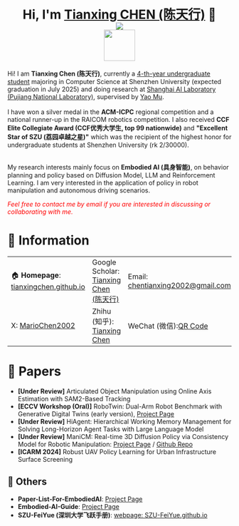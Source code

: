 
<h1 align="center">
	Hi, I'm <a href="https://tianxingchen.github.io/" target="_blank">Tianxing CHEN (陈天行)</a> 👋<br>
<a href="github.com/tianxingchen">	  
	<a href="https://hits.seeyoufarm.com"><img src="https://hits.seeyoufarm.com/api/count/incr/badge.svg?url=https%3A%2F%2Fgithub.com%2Ftianxingchen&count_bg=%238710FF&title_bg=%23E140D1&icon=&icon_color=%23E7E7E7&title=Visitors&edge_flat=false"/></a>
</a><br>
<a href="tianxingchen.github.io.github.io" target="_blank"><img src="https://tianxingchen.github.io/files/sign.jpg" height="70px" style="margin-bottom:-1px"></a>
</h1>
Hi! I am <strong>Tianxing Chen (陈天行)</strong>, currently a <u>4-th-year undergraduate student</u> majoring in Computer Science at Shenzhen University (expected graduation in July 2025) and doing research at <a href="https://www.shlab.org.cn/" target="_blank"> Shanghai AI Laboratory (Pujiang National Laboratory)</a>, supervised by <a href="https://yaomarkmu.github.io/">Yao Mu</a>.<br><br>
I have won a silver medal in the <strong>ACM-ICPC</strong> regional competition and a national runner-up in the RAICOM robotics competition. I also received <strong>CCF Elite Collegiate Award (CCF优秀大学生, top 99 nationwide)</strong> and <strong>"Excellent Star of SZU (荔园卓越之星)"</strong> which was the recipient of the highest honor for undergraduate students at Shenzhen University (rk 2/30000).<br>
<br>
<p>My research interests mainly focus on <b>Embodied AI (具身智能)</b>, on behavior planning and policy based on Diffusion Model, LLM and Reinforcement Learning. I am very interested in the application of policy in robot manipulation and autonomous driving scenarios.</p>
<p><i style="color: red; display: inline;">Feel free to contact me by email if you are interested in discussing or collaborating with me.</i></p>



# 📎 Information
<table width="100%">
  <tr>
    <td>🏠 <b>Homepage</b>: <a href="https://tianxingchen.github.io" target="_blank">tianxingchen.github.io</a></td>
    <td>Google Scholar: <a href="https://scholar.google.com/citations?hl=en&user=pvS8MH8AAAAJ" target="_blank">Tianxing Chen (陈天行)</a></td>
    <td>Email: <a href="mailto:chentianxing2002@gmail.com" target="_blank">chentianxing2002@gmail.com</a></td>
  </tr>
	
  <tr>
    <td>X: <a href="https://x.com/MarioChan2002" target="_blank">MarioChen2002</a></td>
    <td>Zhihu (知乎): <a href="https://www.zhihu.com/people/mario-chen-65" target="_blank">Tianxing Chen</a></td>
	<td>WeChat (微信):<a href="https://tianxingchen.github.io/files/my_wechat.jpg" targe="_blank">QR Code</a> </td>
  </tr>
</table>

# 📑 Papers
* **[Under Review]** Articulated Object Manipulation using Online Axis Estimation with SAM2-Based Tracking
* **[ECCV Workshop (Oral)]** RoboTwin: Dual-Arm Robot Benchmark with Generative Digital Twins (early version), [Project Page](https://robotwin-benchmark.github.io/early-version)
* **[Under Review]** HiAgent: Hierarchical Working Memory Management for Solving Long-Horizon Agent Tasks with Large Language Model
* **[Under Review]** ManiCM: Real-time 3D Diffusion Policy via Consistency Model for Robotic Manipulation: [Project Page](https://manicm-fast.github.io/) / [Github Repo](https://github.com/ManiCM-fast/ManiCM)
* **[ICARM 2024]** Robust UAV Policy Learning for Urban Infrastructure Surface Screening

## 🌟 Others
* **Paper-List-For-EmbodiedAI**: [Project Page](https://github.com/tianxingchen/Paper-List)
* **Embodied-AI-Guide**: [Project Page](https://github.com/tianxingchen/Embodied-AI-Guide)
* **SZU-FeiYue (深圳大学飞跃手册)**: [webpage: SZU-FeiYue.github.io](https://szu-feiyue.github.io/)
